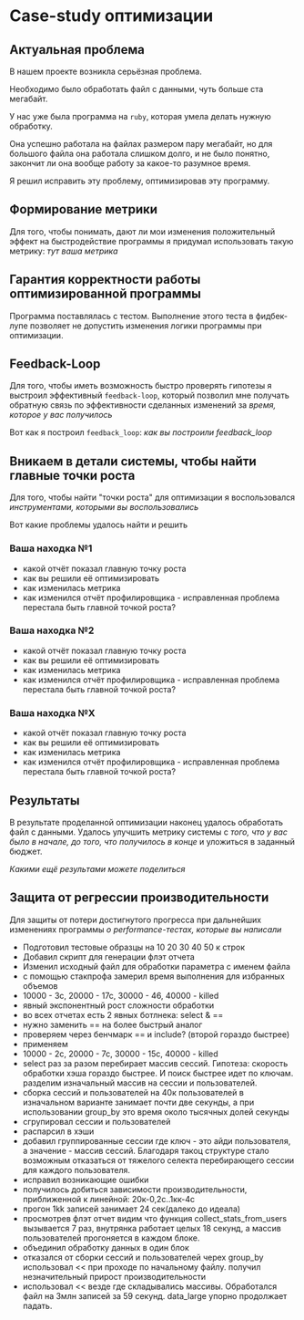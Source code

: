 # Case-study оптимизации

## Актуальная проблема
В нашем проекте возникла серьёзная проблема.

Необходимо было обработать файл с данными, чуть больше ста мегабайт.

У нас уже была программа на `ruby`, которая умела делать нужную обработку.

Она успешно работала на файлах размером пару мегабайт, но для большого файла она работала слишком долго, и не было понятно, закончит ли она вообще работу за какое-то разумное время.

Я решил исправить эту проблему, оптимизировав эту программу.

## Формирование метрики
Для того, чтобы понимать, дают ли мои изменения положительный эффект на быстродействие программы я придумал использовать такую метрику: *тут ваша метрика*

## Гарантия корректности работы оптимизированной программы
Программа поставлялась с тестом. Выполнение этого теста в фидбек-лупе позволяет не допустить изменения логики программы при оптимизации.

## Feedback-Loop
Для того, чтобы иметь возможность быстро проверять гипотезы я выстроил эффективный `feedback-loop`, который позволил мне получать обратную связь по эффективности сделанных изменений за *время, которое у вас получилось*

Вот как я построил `feedback_loop`: *как вы построили feedback_loop*

## Вникаем в детали системы, чтобы найти главные точки роста
Для того, чтобы найти "точки роста" для оптимизации я воспользовался *инструментами, которыми вы воспользовались*

Вот какие проблемы удалось найти и решить

### Ваша находка №1
- какой отчёт показал главную точку роста
- как вы решили её оптимизировать
- как изменилась метрика
- как изменился отчёт профилировщика - исправленная проблема перестала быть главной точкой роста?

### Ваша находка №2
- какой отчёт показал главную точку роста
- как вы решили её оптимизировать
- как изменилась метрика
- как изменился отчёт профилировщика - исправленная проблема перестала быть главной точкой роста?

### Ваша находка №X
- какой отчёт показал главную точку роста
- как вы решили её оптимизировать
- как изменилась метрика
- как изменился отчёт профилировщика - исправленная проблема перестала быть главной точкой роста?

## Результаты
В результате проделанной оптимизации наконец удалось обработать файл с данными.
Удалось улучшить метрику системы с *того, что у вас было в начале, до того, что получилось в конце* и уложиться в заданный бюджет.

*Какими ещё результами можете поделиться*

## Защита от регрессии производительности
Для защиты от потери достигнутого прогресса при дальнейших изменениях программы *о performance-тестах, которые вы написали*

- Подготовил тестовые образцы на 10 20 30 40 50 к строк
- Добавил скрипт для генерации флэт отчета
- Изменил исходный файл для обработки параметра с именем файла
- с помощью стакпрофа замерил время выполнения для избранных объемов
- 10000 - 3с, 20000 - 17с, 30000 - 46, 40000 - killed
- явный экспонентный рост сложности обработки
- во всех отчетах есть 2 явных ботлнека: select & ==
- нужно заменить == на более быстрый аналог
- проверяем через бенчмарк == и include? (второй гораздо быстрее)
- применяем
- 10000 - 2с, 20000 - 7с, 30000 - 15c, 40000 - killed
- select раз за разом перебирает массив сессий. Гипотеза: скорость обработки хэша гораздо быстрее. И поиск быстрее идет по ключам. разделим изначальный массив на сессии и пользователей.
- сборка сессий и пользователей на 40к пользователей в изначальном варианте занимает почти две секунды, а при использовании group_by это время около тысячных долей секунды
- сгрупировал сессии и пользователей
- распарсил в хэши
- добавил группированные сессии где ключ - это айди пользователя, а значение - массив сессий. Благодаря такоц структуре стало возможным отказаться от тяжелого селекта перебирающего сессии для каждого пользователя.
- исправил возникающие ошибки
- получилось добиться зависимости производительности, приближенной к линейной: 20к-0,2с..1кк-4с
- прогон 1kk записей занимает 24 сек(далеко до идеала)
- просмотрев флэт отчет видим что функция collect_stats_from_users вызывается 7 раз, внутрянка работает целых 18 секунд, а массив пользователей прогоняется в каждом блоке.
- объединил обработку данных в один блок
- отказался от сборки сессий и пользователей черех group_by использовал << при проходе по начальному файлу. получил незначительный прирост производительности
- использовал << везде где складывались массивы. Обработался файл на 3млн записей за 59 секунд. data_large упорно продолжает падать.

